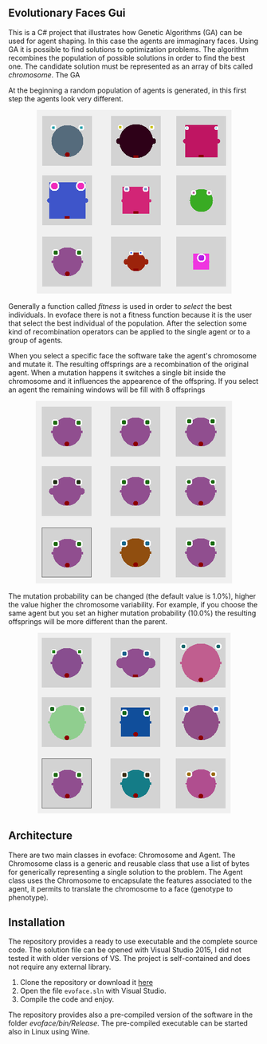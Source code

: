 Evolutionary Faces Gui
----------------------

This is a C# project that illustrates how Genetic Algorithms (GA) can be used for agent shaping. In this case the agents are immaginary faces. 
Using GA it is possible to  find solutions to optimization problems. The algorithm recombines the population of possible solutions in order to find the best one. The candidate solution must be represented as an array of bits called *chromosome*. The GA  

At the beginning a random population of agents is generated, in this first step the agents look very different.
 
<p align="center">
<img src="./screenshot/Capture.PNG">
</p>

Generally a function called *fitness* is used in order to *select* the best individuals. In evoface there is not a fitness function because it is the user that select the best individual of the population. After the selection some kind of recombination operators can be applied to the single agent or to a group of agents. 

When you select a specific face the software take the agent's chromosome and mutate it. The resulting offsprings are a recombination of the original agent. When a mutation happens it switches a single bit inside the chromosome and it influences the appearence of the offspring.  If you select an agent the remaining windows will be fill with 8 offsprings

<p align="center">
<img src="./screenshot/Capture2.PNG">
</p>

The mutation probability can be changed (the default value is 1.0%), higher the value higher the chromosome variability. For example, if you choose the same agent but you set an higher mutation probability (10.0%) the resulting offsprings will be more different than the parent.

<p align="center">
<img src="./screenshot/Capture3.PNG">
</p>

Architecture
------------

There are two main classes in evoface: Chromosome and Agent. The Chromosome class is a generic and reusable class that use a list of bytes for generically representing a single solution to the problem. The Agent class uses the Chromosome to encapsulate the features associated to the agent, it permits to translate the chromosome to a face (genotype to phenotype).


Installation
------------

The repository provides a ready to use executable and the complete source code. The solution file can be opened with Visual Studio 2015, I did not tested it with older versions of VS. The project is self-contained and does not require any external library.

1. Clone the repository or download it [here](https://github.com/mpatacchiola/evoface/archive/master.zip)
2. Open the file `evoface.sln` with Visual Studio.
3. Compile the code and enjoy.

The repository provides also a pre-compiled version of the software in the folder *evoface/bin/Release*. The pre-compiled executable can be started also in Linux using Wine.
